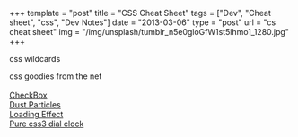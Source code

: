+++
template = "post"
title = "CSS Cheat Sheet"
tags = ["Dev", "Cheat sheet", "css", "Dev Notes"]
date = "2013-03-06"
type = "post"
url = "cs cheat sheet"
img = "/img/unsplash/tumblr_n5e0gloGfW1st5lhmo1_1280.jpg"
+++
<p>css wildcards</p>
<p>css goodies from the net<br><br />
<a href='http://cssdeck.com/labs/css-checkbox-styles'>CheckBox</a><br />
<a href='http://cssdeck.com/labs/dusty-particle-sphere'>Dust Particles</a><br />
<a href='http://cssdeck.com/labs/loadingku'>Loading Effect</a><br />
<a href='http://cssdeck.com/labs/pure-css3-dial-clock'>Pure css3 dial clock</a></p>
